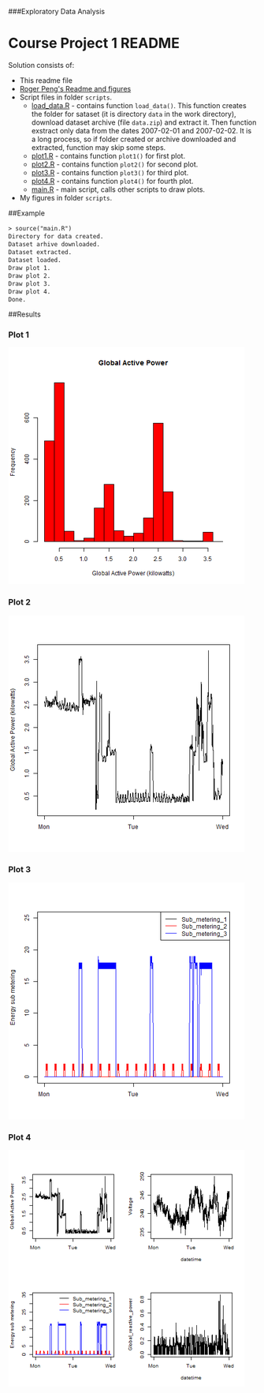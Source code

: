 ###Exploratory Data Analysis
# Course Project 1 README

Solution consists of:

- This readme file
- [Roger Peng's Readme and figures](peng_docs/README.md) 
- Script files in folder `scripts`.
	- [load_data.R](scripts/load_data.R) - contains function `load_data()`. This function creates the folder for sataset (it is directory `data` in the work directory), download dataset archive (file `data.zip`) and extract it. Then function exstract only data from the dates 2007-02-01 and 2007-02-02. It is a long process, so if folder created or archive downloaded and extracted, function may skip some steps. 
	- [plot1.R](scripts/plot1.R) -  contains function `plot1()` for first plot.
	- [plot2.R](scripts/plot1.R) -  contains function `plot2()` for second plot.
	- [plot3.R](scripts/plot1.R) -  contains function `plot3()` for third plot.
	- [plot4.R](scripts/plot1.R) -  contains function `plot4()` for fourth plot.
	- [main.R](scripts/main.R) -  main script, calls other scripts to draw plots.
- My figures in folder `scripts`.

##Example
```
> source("main.R")
Directory for data created.
Dataset arhive downloaded.
Dataset extracted.
Dataset loaded.
Draw plot 1.
Draw plot 2.
Draw plot 3.
Draw plot 4.
Done.
```
##Results
### Plot 1


![plot of chunk unnamed-chunk-2](scripts/plot1.png) 


### Plot 2

![plot of chunk unnamed-chunk-3](scripts/plot2.png) 


### Plot 3

![plot of chunk unnamed-chunk-4](scripts/plot3.png)  


### Plot 4

![plot of chunk unnamed-chunk-5](scripts/plot4.png) 
